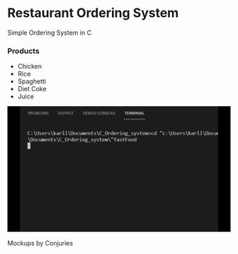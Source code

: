 # Restaurant Ordering System
Simple Ordering System in C

### Products
- Chicken
- Rice
- Spaghetti
- Diet Coke
- Juice

![](https://github.com/Karllouise-code/ordering-system/blob/master/image/ordering-system.gif)





Mockups by Conjuries
